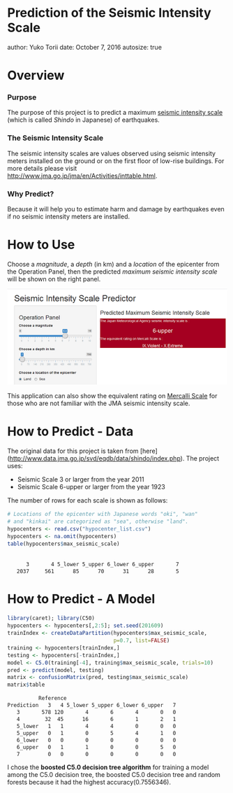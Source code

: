 Prediction of the Seismic Intensity Scale
========================================================
author: Yuko Torii
date: October 7, 2016
autosize: true

<style>
/* code */
.reveal pre code { 
  font-size: 100%;
}

.reveal p {
  font-size: 90%;
}

.reveal ul {
  font-size: 90%;
}
</style>

Overview
========================================================

### Purpose
The purpose of this project is to predict a maximum [seismic intensity scale](https://en.wikipedia.org/wiki/Japan_Meteorological_Agency_seismic_intensity_scale) (which is called *Shindo* in Japanese) of earthquakes.

### The Seismic Intensity Scale
The seismic intensity scales are values observed using seismic intensity meters installed on the ground or on the first floor of low-rise buildings.
For more details please visit <http://www.jma.go.jp/jma/en/Activities/inttable.html>.


### Why Predict?
Because it will help you to estimate harm and damage by earthquakes 
even if no seismic intensity meters are installed.

How to Use
========================================================

Choose a *magnitude*, a *depth* (in km) and a *location* of the epicenter
from the Operation Panel, then the predicted *maximum seismic intensity scale* will be shown on the right panel.

![screenshot](screen.png)

This application can also show the equivalent rating on [Mercalli Scale](https://en.wikipedia.org/wiki/Mercalli_intensity_scale) for those who are not familiar with the JMA seismic intensity scale.

How to Predict - Data
========================================================

The original data for this project is taken from [here] (http://www.data.jma.go.jp/svd/eqdb/data/shindo/index.php).
The project uses:
* Seismic Scale 3 or larger from the year 2011
* Seismic Scale 6-upper or larger from the year 1923

The number of rows for each scale is shown as follows:


```r
# Locations of the epicenter with Japanese words "oki", "wan"
# and "kinkai" are categorized as "sea", otherwise "land".
hypocenters <- read.csv("hypocenter_list.csv")
hypocenters <- na.omit(hypocenters)
table(hypocenters$max_seismic_scale)
```

```

      3       4 5_lower 5_upper 6_lower 6_upper       7 
   2037     561      85      70      31      28       5 
```

How to Predict - A Model
========================================================


```r
library(caret); library(C50)
hypocenters <- hypocenters[,2:5]; set.seed(201609)
trainIndex <- createDataPartition(hypocenters$max_seismic_scale,
                                  p=0.7, list=FALSE)
training <- hypocenters[trainIndex,]
testing <- hypocenters[-trainIndex,]
model <- C5.0(training[-4], training$max_seismic_scale, trials=10)
pred <- predict(model, testing) 
matrix <- confusionMatrix(pred, testing$max_seismic_scale)
matrix$table
```

```
          Reference
Prediction   3   4 5_lower 5_upper 6_lower 6_upper   7
   3       578 120       4       6       4       0   0
   4        32  45      16       6       1       2   1
   5_lower   1   1       4       4       0       0   0
   5_upper   0   1       0       5       4       1   0
   6_lower   0   0       0       0       0       0   0
   6_upper   0   1       1       0       0       5   0
   7         0   0       0       0       0       0   0
```
I chose the **boosted C5.0 decision tree algorithm** for training a model among the C5.0 decision tree, the boosted C5.0 decision tree and random forests because it had the highest accuracy(0.7556346).
